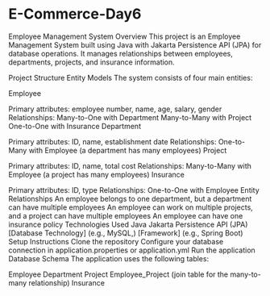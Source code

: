 # E-Commerce-Day6

Employee Management System
Overview
This project is an Employee Management System built using Java with Jakarta Persistence API (JPA) for database operations. It manages relationships between employees, departments, projects, and insurance information.

Project Structure
Entity Models
The system consists of four main entities:

Employee

Primary attributes: employee number, name, age, salary, gender
Relationships:
Many-to-One with Department
Many-to-Many with Project
One-to-One with Insurance
Department

Primary attributes: ID, name, establishment date
Relationships:
One-to-Many with Employee (a department has many employees)
Project

Primary attributes: ID, name, total cost
Relationships:
Many-to-Many with Employee (a project has many employees)
Insurance

Primary attributes: ID, type
Relationships:
One-to-One with Employee
Entity Relationships
An employee belongs to one department, but a department can have multiple employees
An employee can work on multiple projects, and a project can have multiple employees
An employee can have one insurance policy
Technologies Used
Java
Jakarta Persistence API (JPA)
[Database Technology] (e.g., MySQL,)
[Framework] (e.g., Spring Boot)
Setup Instructions
Clone the repository
Configure your database connection in application.properties or application.yml
Run the application
Database Schema
The application uses the following tables:

Employee
Department
Project
Employee_Project (join table for the many-to-many relationship)
Insurance
